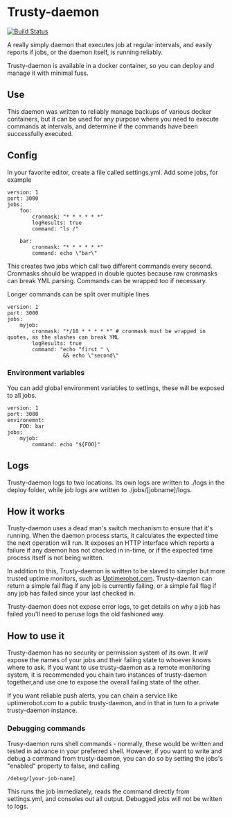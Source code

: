 # Trusty-daemon

[![Build Status](https://travis-ci.org/shukriadams/trusty-daemon.svg?branch=master)](https://travis-ci.org/shukriadams/trusty-daemon)

A really simply daemon that executes job at regular intervals, and easily reports if jobs, or the daemon itself, is running reliably.

Trusty-daemon is available in a docker container, so you can deploy and manage it with minimal fuss.

## Use

This daemon was written to reliably manage backups of various docker containers, but it can be used for any purpose where you need to execute commands at intervals, and determine if the commands have been successfully executed.

## Config

In your favorite editor, create a file called settings.yml. Add some jobs, for example 

    version: 1
    port: 3000
    jobs:
        foo:
            cronmask: "* * * * * *"
            logResults: true
            command: "ls /"

        bar:
            cronmask: "* * * * * *"
            command: echo \"bar\" 

This creates two jobs which call two different commands every second. Cronmasks should be wrapped in double quotes because raw cronmasks can break YML parsing. Commands can be wrapped too if necessary.

Longer commands can be split over multiple lines

    version: 1
    port: 3000
    jobs:
        myjob:
            cronmask: "*/10 * * * * *" # cronmask must be wrapped in quotes, as the slashes can break YML
            logResults: true
            command: "echo "first " \
                      && echo \"second\"

### Environment variables

You can add global environment variables to settings, these will be exposed to all jobs.

    version: 1
    port: 3000
    environemnt:
        FOO: bar
    jobs:
        myjob:
            command: echo "${FOO}"


## Logs

Trusty-daemon logs to two locations. Its own logs are written to ./logs in the deploy folder, while job logs are written to ./jobs/[jobname]/logs.

## How it works

Trusty-daemon uses a dead man's switch mechanism to ensure that it's running. When the daemon process starts, it calculates the expected time the next operation will run. It exposes an HTTP interface which reports a failure if any daemon has not checked in in-time, or if the expected time process itself is not being written.

In addition to this, Trusty-daemon is written to be slaved to simpler but more trusted uptime monitors, such as [Uptimerobot.com](https://uptimerobot.com). Trusty-daemon can return a simple fail flag if any job is currently failing, or a simple fail flag if any job has failed since your last checked in.

Trusty-daemon does not expose error logs, to get details on why a job has failed you'll need to peruse logs the old fashioned way.

## How to use it

Trusty-daemon has no security or permission system of its own. It _will_ expose the names of your jobs and their failing state to whoever knows where to ask. If you want to use trusty-daemon as a remote monitoring system, it is recommended you chain two instances of trusty-daemon together,and use one to expose the overall failing state of the other. 

If you want reliable push alerts, you can chain a service like uptimerobot.com to a public trusty-daemon, and in that in turn to a private trusty-daemon instance.

### Debugging commands

Trusy-daemon runs shell commands - normally, these would be written and tested in advance in your preferred shell. However, if you want to write and debug a command from trusty-daemon, you can do so by setting the jobs's "enabled" property to false, and calling

    /debug/[your-job-name]

This runs the job immediately, reads the command directly from settings.yml, and consoles out all output. Debugged jobs will not be written to logs.
